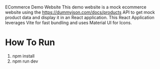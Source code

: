 ECommerce Demo Website
This demo website is a mock ecommerce website using the https://dummyjson.com/docs/products API to get mock product data and display it in an React application. This React Application leverages Vite for fast bundling and uses Material UI for Icons.

# How To Run
1. npm install
2. npm run dev